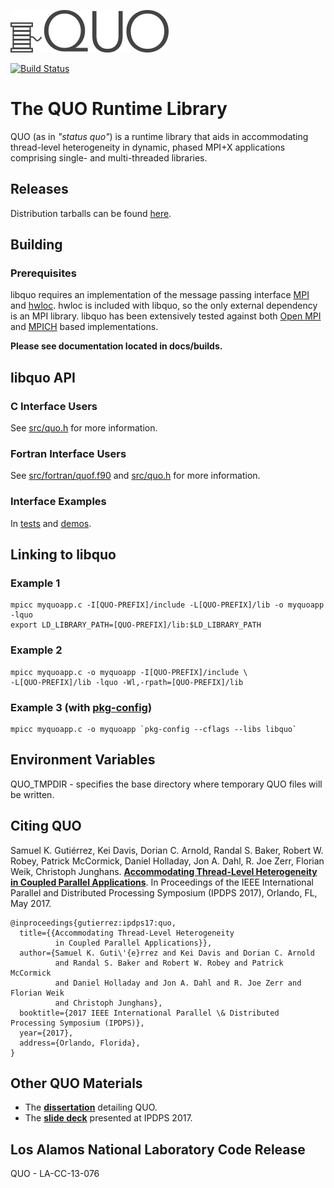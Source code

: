 ![logo](docs/img/quo-logo.png)

[![Build Status](https://travis-ci.org/lanl/libquo.svg?branch=master)
](https://travis-ci.org/lanl/libquo)

# The QUO Runtime Library
QUO (as in *"status quo"*) is a runtime library that aids in accommodating
thread-level heterogeneity in dynamic, phased MPI+X applications comprising
single- and multi-threaded libraries.

## Releases
Distribution tarballs can be found [here](http://lanl.github.io/libquo/).

## Building
### Prerequisites
libquo requires an implementation of the message passing interface
[MPI](http://mpi-forum.org/) and
[hwloc](http://www.open-mpi.org/projects/hwloc).  hwloc is included with libquo,
so the only external dependency is an MPI library.  libquo has been extensively
tested against both [Open MPI]( https://www.open-mpi.org/) and
[MPICH](https://www.mpich.org/) based implementations.

**Please see documentation located in docs/builds.**

## libquo API
### C Interface Users
See [src/quo.h](src/quo.h) for more information.

### Fortran Interface Users
See [src/fortran/quof.f90](src/fortran/quof.f90) and [src/quo.h](src/quo.h) for
more information.

### Interface Examples
In [tests](tests) and [demos](demos).

## Linking to libquo
### Example 1
```
mpicc myquoapp.c -I[QUO-PREFIX]/include -L[QUO-PREFIX]/lib -o myquoapp -lquo
export LD_LIBRARY_PATH=[QUO-PREFIX]/lib:$LD_LIBRARY_PATH
```
### Example 2
```
mpicc myquoapp.c -o myquoapp -I[QUO-PREFIX]/include \
-L[QUO-PREFIX]/lib -lquo -Wl,-rpath=[QUO-PREFIX]/lib
```
### Example 3 (with [pkg-config](https://www.freedesktop.org/wiki/Software/pkg-config/))
```
mpicc myquoapp.c -o myquoapp `pkg-config --cflags --libs libquo`
```

## Environment Variables
QUO_TMPDIR - specifies the base directory where temporary QUO files will be
             written.

## Citing QUO
Samuel K. Gutiérrez, Kei Davis, Dorian C. Arnold, Randal S. Baker, Robert W.
Robey, Patrick McCormick, Daniel Holladay, Jon A. Dahl, R. Joe Zerr, Florian
Weik, Christoph Junghans. [**Accommodating Thread-Level Heterogeneity in
Coupled Parallel Applications**](docs/publications/quo-ipdps17.pdf). In
Proceedings of the IEEE International Parallel and Distributed Processing
Symposium (IPDPS 2017), Orlando, FL, May 2017.

```
@inproceedings{gutierrez:ipdps17:quo,
  title={{Accommodating Thread-Level Heterogeneity
          in Coupled Parallel Applications}},
  author={Samuel K. Guti\'{e}rrez and Kei Davis and Dorian C. Arnold
          and Randal S. Baker and Robert W. Robey and Patrick McCormick
          and Daniel Holladay and Jon A. Dahl and R. Joe Zerr and Florian Weik
          and Christoph Junghans},
  booktitle={2017 IEEE International Parallel \& Distributed Processing Symposium (IPDPS)},
  year={2017},
  address={Orlando, Florida},
}
```

## Other QUO Materials
* The [**dissertation**](https://digitalrepository.unm.edu/cgi/viewcontent.cgi?article=1094&context=cs_etds) detailing QUO.
* The [**slide deck**](docs/slides/gutierrez-ipdps17.pdf) presented at IPDPS 2017.

## Los Alamos National Laboratory Code Release
QUO - LA-CC-13-076
